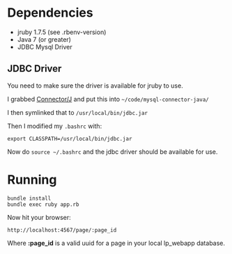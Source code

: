 # Dependencies
- jruby 1.7.5 (see .rbenv-version)
- Java 7 (or greater)
- JDBC Mysql Driver

## JDBC Driver

You need to make sure the driver is available for jruby to use.

I grabbed [Connector/J](https://dev.mysql.com/downloads/connector/j/)
and put this into `~/code/mysql-connector-java/`

I then symlinked that to `/usr/local/bin/jdbc.jar`

Then I modified my `.bashrc` with:
```
export CLASSPATH=/usr/local/bin/jdbc.jar
```
Now do `source ~/.bashrc` and the jdbc driver should be available for use.

# Running

```
bundle install
bundle exec ruby app.rb
```

Now hit your browser:

```
http://localhost:4567/page/:page_id
```
Where **:page_id** is a valid uuid for a page in your local lp_webapp database.

